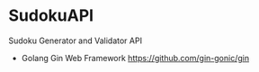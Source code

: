 # SudokuAPI
Sudoku Generator and Validator API

* Golang Gin Web Framework https://github.com/gin-gonic/gin
 
